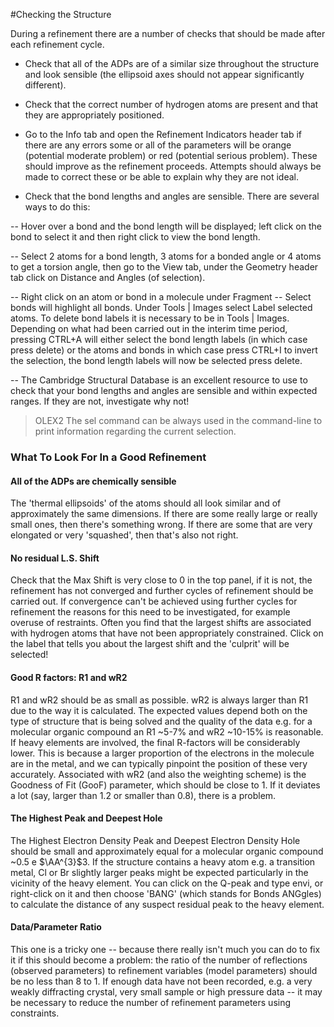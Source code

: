 #Checking the Structure

During a refinement there are a number of checks that should be made after each refinement cycle.

- Check that all of the ADPs are of a similar size throughout the structure and look sensible (the ellipsoid axes should not appear significantly different).

- Check that the correct number of hydrogen atoms are present and that they are appropriately positioned.

- Go to the Info tab and open the Refinement Indicators header tab if there are any errors some or all of the parameters will be orange (potential moderate problem) or red (potential serious problem). These should improve as the refinement proceeds. Attempts should always be made to correct these or be able to explain why they are not ideal.

- Check that the bond lengths and angles are sensible. There are several ways to do this: 

-- Hover over a bond and the bond length will be displayed; left click on the bond to select it and then right click to view the bond length. 

-- Select 2 atoms for a bond length, 3 atoms for a bonded angle or 4 atoms to get a torsion angle, then go to the View tab, under the Geometry header tab click on Distance and Angles (of selection).

-- Right click on an atom or bond in a molecule under Fragment -- Select bonds will highlight all bonds. Under Tools | Images select Label selected atoms. To delete bond labels it is necessary to be in Tools | Images. Depending on what had been carried out in the interim time period, pressing CTRL+A will either select the bond length labels (in which case press delete) or the atoms and bonds in which case press CTRL+I to invert the selection, the bond length labels will now be selected press delete.

-- The Cambridge Structural Database is an excellent resource to use to check that your bond lengths and angles are sensible and within expected ranges. If they are not, investigate why not!

>OLEX2 The sel command can be always used in the command-line to print information regarding the current selection.

### What To Look For In a Good Refinement

#### All of the ADPs are chemically sensible
The 'thermal ellipsoids' of the atoms should all look similar and of approximately the same dimensions. If there are some really large or really small ones, then there's something wrong. If there are some that are very elongated or very 'squashed', then that's also not right.

#### No residual L.S. Shift
Check that the Max Shift is very close to 0 in the top panel, if it is not, the refinement has not converged and further cycles of refinement should be carried out. If convergence can't be achieved using further cycles for refinement the reasons for this need to be investigated, for example overuse of restraints. Often you find that the largest shifts are associated with hydrogen atoms that have not been appropriately constrained. Click on the label that tells you about the largest shift and the 'culprit' will be selected!

#### Good R factors: R1 and wR2
R1 and wR2 should be as small as possible. wR2 is always larger than R1 due to the way it is calculated. The expected values depend both on the type of structure that is being solved and the quality of the data e.g. for a molecular organic compound an R1 ~5-7% and wR2 ~10-15% is reasonable. If heavy elements are involved, the final R-factors will be considerably lower. This is because a larger proportion of the electrons in the molecule are in the metal, and we can typically pinpoint the position of these very accurately. Associated with wR2 (and also the weighting scheme) is the Goodness of Fit (GooF) parameter, which should be close to 1. If it deviates a lot (say, larger than 1.2 or smaller than 0.8), there is a problem.

#### The Highest Peak and Deepest Hole
The Highest Electron Density Peak and Deepest Electron Density Hole should be small and approximately equal for a molecular organic compound ~0.5 e $\AA^{3}$3. If the structure contains a heavy atom e.g. a transition metal, Cl or Br slightly larger peaks might be expected particularly in the vicinity of the heavy element. You can click on the Q-peak and type envi, or right-click on it and then choose 'BANG' (which stands for Bonds ANGgles) to calculate the distance of any suspect residual peak to the heavy element.

#### Data/Parameter Ratio
This one is a tricky one -- because there really isn't much you can do to fix it if this should become a problem: the ratio of the number of reflections (observed parameters) to refinement variables (model parameters) should be no less than 8 to 1. If enough data have not been recorded, e.g. a very weakly diffracting crystal, very small sample or high pressure data -- it may be necessary to reduce the number of refinement parameters using constraints.
